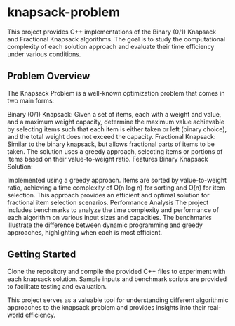 # knapsack-problem
This project provides C++ implementations of the Binary (0/1) Knapsack and Fractional Knapsack algorithms. The goal is to study the computational complexity of each solution approach and evaluate their time efficiency under various conditions.

## Problem Overview
The Knapsack Problem is a well-known optimization problem that comes in two main forms:

Binary (0/1) Knapsack: Given a set of items, each with a weight and value, and a maximum weight capacity, determine the maximum value achievable by selecting items such that each item is either taken or left (binary choice), and the total weight does not exceed the capacity.
Fractional Knapsack: Similar to the binary knapsack, but allows fractional parts of items to be taken. The solution uses a greedy approach, selecting items or portions of items based on their value-to-weight ratio.
Features
Binary Knapsack Solution:

Implemented using a greedy approach. Items are sorted by value-to-weight ratio, achieving a time complexity of O(n log n) for sorting and O(n) for item selection.
This approach provides an efficient and optimal solution for fractional item selection scenarios.
Performance Analysis
The project includes benchmarks to analyze the time complexity and performance of each algorithm on various input sizes and capacities. The benchmarks illustrate the difference between dynamic programming and greedy approaches, highlighting when each is most efficient.

## Getting Started
Clone the repository and compile the provided C++ files to experiment with each knapsack solution. Sample inputs and benchmark scripts are provided to facilitate testing and evaluation.

This project serves as a valuable tool for understanding different algorithmic approaches to the knapsack problem and provides insights into their real-world efficiency.
